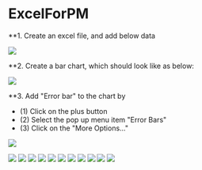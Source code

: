 # ExcelForPM

**1. Create an excel file, and add below data

![](https://github.com/DavidKou/ExcelForPM/blob/main/images/d1.png)


**2. Create a bar chart, which should look like as below:

![](https://github.com/DavidKou/ExcelForPM/blob/main/images/c1.png)

**3. Add "Error bar" to the chart by

- (1) Click on the plus button
- (2) Select the pop up menu item "Error Bars"
- (3) Click on the "More Options..."

![](https://github.com/DavidKou/ExcelForPM/blob/main/images/c2.png)

![](https://github.com/DavidKou/ExcelForPM/blob/main/images/c3.png)
![](https://github.com/DavidKou/ExcelForPM/blob/main/images/c4.png)
![](https://github.com/DavidKou/ExcelForPM/blob/main/images/c5.png)
![](https://github.com/DavidKou/ExcelForPM/blob/main/images/c6.png)
![](https://github.com/DavidKou/ExcelForPM/blob/main/images/c7.png)
![](https://github.com/DavidKou/ExcelForPM/blob/main/images/c8.png)
![](https://github.com/DavidKou/ExcelForPM/blob/main/images/c9.png)
![](https://github.com/DavidKou/ExcelForPM/blob/main/images/c10.png)
![](https://github.com/DavidKou/ExcelForPM/blob/main/images/c11.png)
![](https://github.com/DavidKou/ExcelForPM/blob/main/images/c12.png)
![](https://github.com/DavidKou/ExcelForPM/blob/main/images/c13.png)

